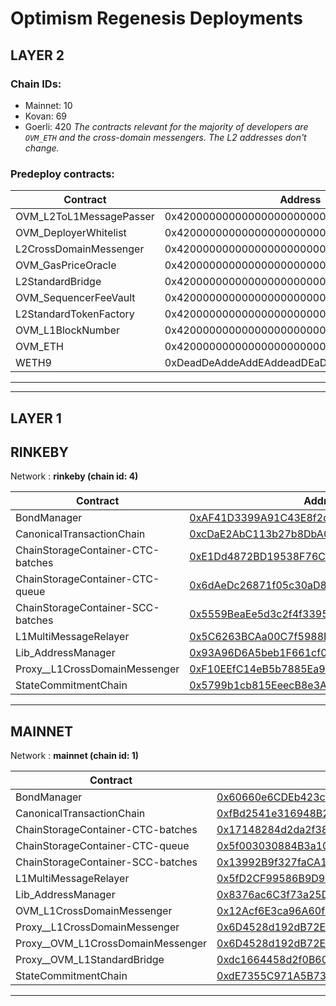 # Optimism Regenesis Deployments
## LAYER 2

### Chain IDs:
- Mainnet: 10
- Kovan: 69
- Goerli: 420
*The contracts relevant for the majority of developers are `OVM_ETH` and the cross-domain messengers. The L2 addresses don't change.*

### Predeploy contracts:
|Contract|Address|
|--|--|
|OVM_L2ToL1MessagePasser|0x4200000000000000000000000000000000000000|
|OVM_DeployerWhitelist|0x4200000000000000000000000000000000000002|
|L2CrossDomainMessenger|0x4200000000000000000000000000000000000007|
|OVM_GasPriceOracle|0x420000000000000000000000000000000000000F|
|L2StandardBridge|0x4200000000000000000000000000000000000010|
|OVM_SequencerFeeVault|0x4200000000000000000000000000000000000011|
|L2StandardTokenFactory|0x4200000000000000000000000000000000000012|
|OVM_L1BlockNumber|0x4200000000000000000000000000000000000013|
|OVM_ETH|0x4200000000000000000000000000000000000006|
|WETH9|0xDeadDeAddeAddEAddeadDEaDDEAdDeaDDeAD0000|

---
---

## LAYER 1

## RINKEBY

Network : __rinkeby (chain id: 4)__

|Contract|Address|
|--|--|
|BondManager|[0xAF41D3399A91C43E8f2d70d9b47741b10CFA4Fc4](https://rinkeby.etherscan.io/address/0xAF41D3399A91C43E8f2d70d9b47741b10CFA4Fc4)|
|CanonicalTransactionChain|[0xcDaE2AbC113b27b8DbA0823dC58b7807ec0dA778](https://rinkeby.etherscan.io/address/0xcDaE2AbC113b27b8DbA0823dC58b7807ec0dA778)|
|ChainStorageContainer-CTC-batches|[0xE1Dd4872BD19538F76C1927F73c5aAa7850Ea8A2](https://rinkeby.etherscan.io/address/0xE1Dd4872BD19538F76C1927F73c5aAa7850Ea8A2)|
|ChainStorageContainer-CTC-queue|[0x6dAeDc26871f05c30aD84da8902b444c1fbB0862](https://rinkeby.etherscan.io/address/0x6dAeDc26871f05c30aD84da8902b444c1fbB0862)|
|ChainStorageContainer-SCC-batches|[0x5559BeaEe5d3c2f4f3395357f5854B5Ff5cD4737](https://rinkeby.etherscan.io/address/0x5559BeaEe5d3c2f4f3395357f5854B5Ff5cD4737)|
|L1MultiMessageRelayer|[0x5C6263BCAa00C7f5988E148dB3CA178e1262E69f](https://rinkeby.etherscan.io/address/0x5C6263BCAa00C7f5988E148dB3CA178e1262E69f)|
|Lib_AddressManager|[0x93A96D6A5beb1F661cf052722A1424CDDA3e9418](https://rinkeby.etherscan.io/address/0x93A96D6A5beb1F661cf052722A1424CDDA3e9418)|
|Proxy__L1CrossDomainMessenger|[0xF10EEfC14eB5b7885Ea9F7A631a21c7a82cf5D76](https://rinkeby.etherscan.io/address/0xF10EEfC14eB5b7885Ea9F7A631a21c7a82cf5D76)|
|StateCommitmentChain|[0x5799b1cb815EeecB8e3A57Dc0AC7e1Ef8c6Eb496](https://rinkeby.etherscan.io/address/0x5799b1cb815EeecB8e3A57Dc0AC7e1Ef8c6Eb496)|
<!--
Implementation addresses. DO NOT use these addresses directly.
Use their proxied counterparts seen above.

L1CrossDomainMessenger: 
 - 0x04059a546419f54db4bfafFae9d4af3b081C2a8D
 - https://rinkeby.etherscan.io/address/0x04059a546419f54db4bfafFae9d4af3b081C2a8D)
Proxy__L1StandardBridge: 
 - 0xDe085C82536A06b40D20654c2AbA342F2abD7077
 - https://rinkeby.etherscan.io/address/0xDe085C82536A06b40D20654c2AbA342F2abD7077)
-->
---
## MAINNET

Network : __mainnet (chain id: 1)__

|Contract|Address|
|--|--|
|BondManager|[0x60660e6CDEb423cf847dD11De4C473130D65b627](https://etherscan.io/address/0x60660e6CDEb423cf847dD11De4C473130D65b627)|
|CanonicalTransactionChain|[0xfBd2541e316948B259264c02f370eD088E04c3Db](https://etherscan.io/address/0xfBd2541e316948B259264c02f370eD088E04c3Db)|
|ChainStorageContainer-CTC-batches|[0x17148284d2da2f38c96346f1776C1BF7D7691231](https://etherscan.io/address/0x17148284d2da2f38c96346f1776C1BF7D7691231)|
|ChainStorageContainer-CTC-queue|[0x5f003030884B3a105809a0Eb0C0C28Ac40ECCD8d](https://etherscan.io/address/0x5f003030884B3a105809a0Eb0C0C28Ac40ECCD8d)|
|ChainStorageContainer-SCC-batches|[0x13992B9f327faCA11568BE18a8ad3E9747e87d93](https://etherscan.io/address/0x13992B9f327faCA11568BE18a8ad3E9747e87d93)|
|L1MultiMessageRelayer|[0x5fD2CF99586B9D92f56CbaD0A3Ea4DF256A0070B](https://etherscan.io/address/0x5fD2CF99586B9D92f56CbaD0A3Ea4DF256A0070B)|
|Lib_AddressManager|[0x8376ac6C3f73a25Dd994E0b0669ca7ee0C02F089](https://etherscan.io/address/0x8376ac6C3f73a25Dd994E0b0669ca7ee0C02F089)|
|OVM_L1CrossDomainMessenger|[0x12Acf6E3ca96A60fBa0BBFd14D2Fe0EB6ae47820](https://etherscan.io/address/0x12Acf6E3ca96A60fBa0BBFd14D2Fe0EB6ae47820)|
|Proxy__L1CrossDomainMessenger|[0x6D4528d192dB72E282265D6092F4B872f9Dff69e](https://etherscan.io/address/0x6D4528d192dB72E282265D6092F4B872f9Dff69e)|
|Proxy__OVM_L1CrossDomainMessenger|[0x6D4528d192dB72E282265D6092F4B872f9Dff69e](https://etherscan.io/address/0x6D4528d192dB72E282265D6092F4B872f9Dff69e)|
|Proxy__OVM_L1StandardBridge|[0xdc1664458d2f0B6090bEa60A8793A4E66c2F1c00](https://etherscan.io/address/0xdc1664458d2f0B6090bEa60A8793A4E66c2F1c00)|
|StateCommitmentChain|[0xdE7355C971A5B733fe2133753Abd7e5441d441Ec](https://etherscan.io/address/0xdE7355C971A5B733fe2133753Abd7e5441d441Ec)|
<!--
Implementation addresses. DO NOT use these addresses directly.
Use their proxied counterparts seen above.

Proxy__L1StandardBridge: 
 - 0xdc1664458d2f0B6090bEa60A8793A4E66c2F1c00
 - https://etherscan.io/address/0xdc1664458d2f0B6090bEa60A8793A4E66c2F1c00)
-->
---
